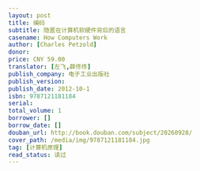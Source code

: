 ```yaml
---
layout: post
title: 编码
subtitle: 隐匿在计算机软硬件背后的语言
casename: How Computers Work
author: [Charles Petzold]
donor: 
price: CNY 59.00
translator: [左飞,薛佟佟]
publish_company: 电子工业出版社
publish_version: 
publish_date: 2012-10-1
isbn: 9787121181184
serial: 
total_volume: 1
borrower: []
borrow_date: []
douban_url: http://book.douban.com/subject/20260928/
cover_path: /media/img/9787121181184.jpg
tag: [计算机原理]
read_status: 读过
---
```

